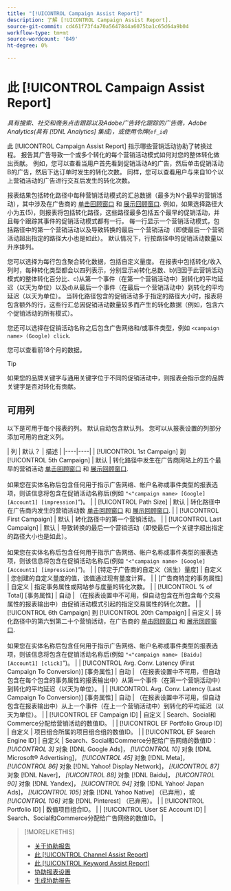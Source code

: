 ```yaml
---
title: "[!UICONTROL Campaign Assist Report]"
description: 了解 [!UICONTROL Campaign Assist Report].
source-git-commit: cd461f73f4a70a5647844a6075ba1c65d64a9b04
workflow-type: tm+mt
source-wordcount: '849'
ht-degree: 0%

---
```


# 此 [!UICONTROL Campaign Assist Report]

*具有搜索、社交和商务点击跟踪以及Adobe广告转化跟踪的广告商，Adobe Analytics(具有 [!DNL Analytics] 集成)，或使用令牌(`ef_id`)*

此 [!UICONTROL Campaign Assist Report] 指示哪些营销活动协助了转换过程。 报告其广告导致一个或多个转化的每个营销活动模式如何对您的整体转化做出贡献。 例如，您可以查看当用户首先看到促销活动A的广告，然后单击促销活动B的广告，然后下达订单时发生的转化次数。 同样，您可以查看用户与来自10个以上营销活动的广告进行交互后发生的转化次数。

报表结果包括转化路径中每种营销活动模式的汇总数据（最多为N个最早的营销活动），其中涉及在广告商的 [单击回顾窗口](/help/search-social-commerce/glossary.md#c-d) 和 [展示回顾窗口](/help/search-social-commerce/glossary.md#i-j). 例如，如果选择路径大小为五(5)，则报表将包括转化路径，这些路径最多包括五个最早的促销活动，并且每个跟踪其事件的促销活动模式都有一行。 每一行显示一个营销活动模式，包括路径中的第一个营销活动以及导致转换的最后一个营销活动（即使最后一个营销活动超出指定的路径大小也是如此）。 默认情况下，行按路径中的促销活动数量以升序排列。

您可以选择为每行包含聚合转化数据，包括自定义量度。 在报表中包括转化/收入列时，每种转化类型都会以四列表示，分别显示a)转化总数、b)归因于此营销活动模式的整体转化百分比、c)从第一个事件（在第一个营销活动中）到转化的平均延迟（以天为单位）以及d)从最后一个事件（在最后一个营销活动中）到转化的平均延迟（以天为单位）。 当转化路径包含的促销活动多于指定的路径大小时，报表将包含额外的行，这些行汇总因促销活动数量较多而产生的转化数据（例如，包含六个促销活动的所有模式）。

您还可以选择在促销活动名称之后包含广告网络和/或事件类型，例如 `<campaign name> (Google) click`.

您可以查看前18个月的数据。

>[!TIP]
>
>如果您的品牌关键字与通用关键字位于不同的促销活动中，则报表会指示您的品牌关键字是否对转化有贡献。

## 可用列

以下是可用于每个报表的列。 默认自动包含默认列。 您可以从报表设置的列部分添加可用的自定义列。

| 列 | 默认？ | 描述 |
|----|----|
| [!UICONTROL 1st Campaign] 到 [!UICONTROL 5th Campaign] | 默认 | 转化路径中发生在广告商网站上的五个最早的营销活动 [单击回顾窗口](/help/search-social-commerce/glossary.md#c-d) 和 [展示回顾窗口](/help/search-social-commerce/glossary.md#i-j).<br><br>如果您在实体名称后包含任何用于指示广告网络、帐户名称或事件类型的报表选项，则该信息将包含在促销活动名称后(例如 `"<"campaign name> [Google] [Account1] [impression]`“)。 |
| [!UICONTROL Path Size] | 默认 | 转化路径中在广告商内发生的营销活动数 [单击回顾窗口](/help/search-social-commerce/glossary.md#c-d) 和 [展示回顾窗口](/help/search-social-commerce/glossary.md#i-j). |
| [!UICONTROL First Campaign] | 默认 | 转化路径中的第一个营销活动。 |
| [!UICONTROL Last Campaign] | 默认 | 导致转换的最后一个营销活动（即使最后一个关键字超出指定的路径大小也是如此）。<br><br>如果您在实体名称后包含任何用于指示广告网络、帐户名称或事件类型的报表选项，则该信息将包含在促销活动名称后(例如 `"<"campaign name> [Google] [Account1] [impression]`“)。 |
| \[特定于广告商的自定义（派生）量度\] | 自定义 | 您创建的自定义量度的值，该值通过现有量度计算。 |
| \[广告商特定的事务属性\] | 自定义 | 指定事务属性或网站参与度量的转化次数。 |
| [!UICONTROL % of Total] \[事务属性\] | 自动 | （在报表设置中不可用，但自动包含在所包含每个交易属性的报表输出中）由促销活动模式引起的指定交易属性的转化次数。 |
| [!UICONTROL 6th Campaign] 到 [!UICONTROL 20th Campaign] | 自定义 | 转化路径中的第六到第二十个营销活动，在广告商的 [单击回顾窗口](/help/search-social-commerce/glossary.md#c-d) 和 [展示回顾窗口](/help/search-social-commerce/glossary.md#i-j).<br><br>如果您在实体名称后包含任何用于指示广告网络、帐户名称或事件类型的报表选项，则该信息将包含在促销活动名称后(例如 `"<"campaign name> [Baidu] [Account1] [click]`“)。 |
| [!UICONTROL Avg. Conv. Latency (First Campaign To Conversion)] \[事务属性\] | 自动 | （在报表设置中不可用，但自动包含在每个包含的事务属性的报表输出中）从第一个事件（在第一个营销活动中）到转化的平均延迟（以天为单位）。 |
| [!UICONTROL Avg. Conv. Latency (Last Campaign To Conversion)] \[事务属性\] | 自动 | （在报表设置中不可用，但自动包含在报表输出中）从上一个事件（在上一个营销活动中）到转化的平均延迟（以天为单位）。 |
| [!UICONTROL EF Campaign ID] | 自定义 | Search、Social和Commerce分配给营销活动的数值ID。 |
| [!UICONTROL EF Portfolio Group ID] | 自定义 | 项目组合所属的项目组合组的数值ID。 |
| [!UICONTROL EF Search Engine ID] | 自定义 | Search、Social和Commerce分配给广告网络的数值ID： <i>[!UICONTROL 3]</i> 对象 [!DNL Google Ads]， <i>[!UICONTROL 10]</i> 对象 [!DNL Microsoft® Advertising]， <i>[!UICONTROL 45]</i> 对象 [!DNL Meta]， <i>[!UICONTROL 86]</i> 对象 [!DNL Yahoo! Display Network]， <i>[!UICONTROL 87]</i> 对象 [!DNL Naver]， <i>[!UICONTROL 88]</i> 对象 [!DNL Baidu]， <i>[!UICONTROL 90]</i> 对象 [!DNL Yandex]， <i>[!UICONTROL 94]</i> 对象 [!DNL Yahoo! Japan Ads]， <i>[!UICONTROL 105]</i> 对象 [!DNL Yahoo Native] （已弃用），或 <i>[!UICONTROL 106]</i> 对象 [!DNL Pinterest] （已弃用）。 |
| [!UICONTROL Portfolio ID] | 数值项目组合ID。 |
| [!UICONTROL User SE Account ID] | Search、Social和Commerce分配给广告网络的数值ID。 |

<table style="table-layout:auto">

>[!MORELIKETHIS]
>
>* [关于协助报告](assist-report-about.md)
>* [此 [!UICONTROL Channel Assist Report]](channel-assist-report.md)
>* [此 [!UICONTROL Keyword Assist Report]](keyword-assist-report.md)
>* [协助报表设置](assist-report-settings.md)
>* [生成协助报告](assist-report-generate.md)

